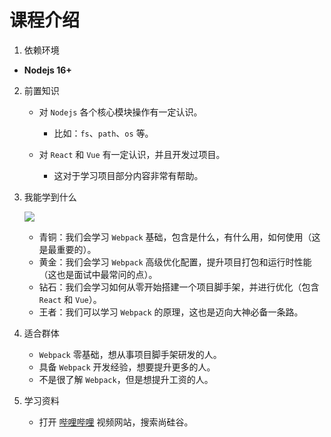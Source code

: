 # 课程介绍

1. 依赖环境
   
- **Nodejs 16+**
   
2. 前置知识

   - 对 `Nodejs` 各个核心模块操作有一定认识。
     - 比如：`fs`、`path`、`os` 等。

   - 对 `React` 和 `Vue` 有一定认识，并且开发过项目。
     - 这对于学习项目部分内容非常有帮助。

3. 我能学到什么

   ![](https://cdn.jsdelivr.net/gh/Killer-89757/PicBed/images/2024%2F04%2Fimage-20240426231351007-0998f0.png)

   - 青铜：我们会学习 `Webpack` 基础，包含是什么，有什么用，如何使用（这是最重要的）。
   - 黄金：我们会学习 `Webpack` 高级优化配置，提升项目打包和运行时性能（这也是面试中最常问的点）。
   - 钻石：我们会学习如何从零开始搭建一个项目脚手架，并进行优化（包含 `React` 和 `Vue`）。
   - 王者：我们可以学习 `Webpack` 的原理，这也是迈向大神必备一条路。

4. 适合群体
   - `Webpack` 零基础，想从事项目脚手架研发的人。
   - 具备 `Webpack` 开发经验，想要提升更多的人。
   - 不是很了解 `Webpack`，但是想提升工资的人。

5. 学习资料
   
   - 打开 [哔哩哔哩](http://www.bilibili.com/) 视频网站，搜索尚硅谷。